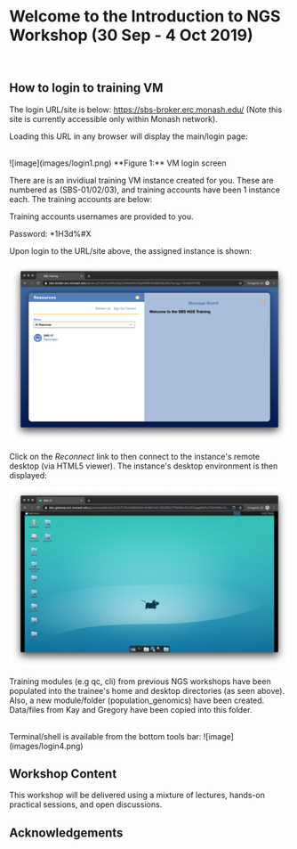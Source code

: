 # Welcome to the Introduction to NGS Workshop (30 Sep - 4 Oct 2019)
<br>

## How to login to training VM

The login URL/site is below:
https://sbs-broker.erc.monash.edu/
(Note this site is currently accessible only within Monash network).

Loading this URL in any browser will display the main/login page:

<br>
![image](images/login1.png)
**Figure 1:** VM login screen

There are is an invidiual training VM instance created for you. These are numbered as (SBS-01/02/03), and training accounts
have been 1 instance each. The training accounts are below:

Training accounts usernames are provided to you.

Password: *1H3d%#X

Upon login to the URL/site above, the assigned instance is shown:

![image](images/login2.png)



Click on the *Reconnect* link to then connect to the instance's remote desktop (via HTML5 viewer).
The instance's desktop environment is then displayed:

![image](images/login3.png)



Training modules (e.g qc, cli) from previous NGS workshops have been populated into
the trainee's home and desktop directories (as seen above). Also, a new module/folder (population_genomics)
have been created. Data/files from Kay and Gregory have been copied into this folder.

<br>
Terminal/shell is available from the bottom tools bar:
![image](images/login4.png)





## Workshop Content


This workshop will be delivered using a mixture of lectures, hands-on practical sessions, and open discussions.

## Acknowledgements
